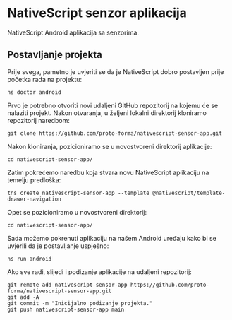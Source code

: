 # NativeScript senzor aplikacija

NativeScript Android aplikacija sa senzorima.

## Postavljanje projekta

Prije svega, pametno je uvjeriti se da je NativeScript dobro postavljen prije početka rada na projektu:

``` shell
ns doctor android
```

Prvo je potrebno otvoriti novi udaljeni GitHub repozitorij na kojemu će se nalaziti projekt. Nakon otvaranja, u željeni lokalni direktorij kloniramo repozitorij naredbom:

``` shell
git clone https://github.com/proto-forma/nativescript-sensor-app.git
```

Nakon kloniranja, pozicioniramo se u novostvoreni direktorij aplikacije:

``` shell
cd nativescript-sensor-app/
```

Zatim pokrećemo naredbu koja stvara novu NativeScript aplikaciju na temelju predloška:

``` shell
tns create nativescript-sensor-app --template @nativescript/template-drawer-navigation
```

Opet se pozicioniramo u novostvoreni direktorij:

``` shell
cd nativescript-sensor-app/
```

Sada možemo pokrenuti aplikaciju na našem Android uređaju kako bi se uvjerili da je postavljanje uspješno:

``` shell
ns run android
```

Ako sve radi, slijedi i podizanje aplikacije na udaljeni repozitorij:

``` shell
git remote add nativescript-sensor-app https://github.com/proto-forma/nativescript-sensor-app.git
git add -A
git commit -m "Inicijalno podizanje projekta."
git push nativescript-sensor-app main
```
